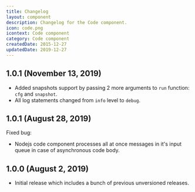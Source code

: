 ```yaml
---
title: Changelog
layout: component
description: Changelog for the Code component.
icon: code.png
icontext: Code component
category: Code component
createdDate: 2015-12-27
updatedDate: 2019-12-27
---
```


## 1.0.1 (November 13, 2019)

* Added snapshots support by passing 2 more arguments to `run` function: `cfg` and `snapshot`.
* All log statements changed from `info` level to `debug`.

## 1.0.1 (August 28, 2019)

Fixed bug:
* Nodejs code component processes all at once messages in it's input queue in case of asynchronous code body.

## 1.0.0 (August 2, 2019)

* Initial release which includes a bunch of previous unversioned releases.
